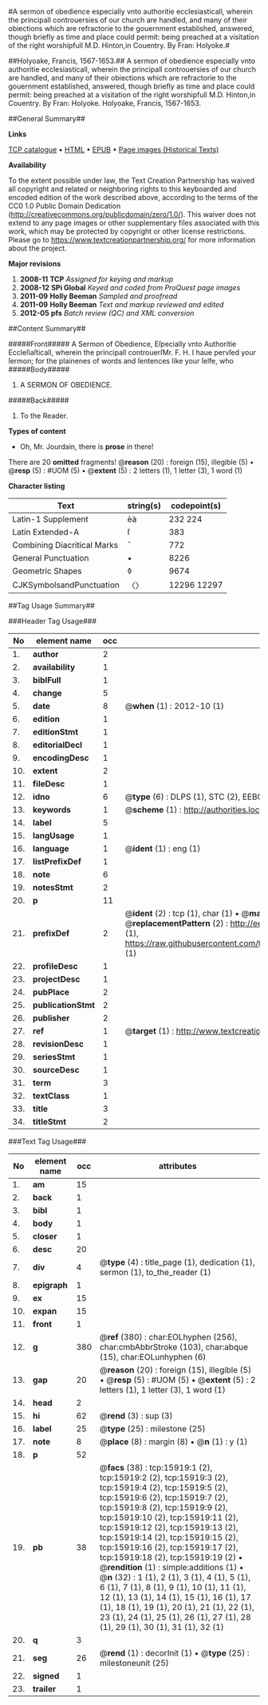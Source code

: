 #A sermon of obedience especially vnto authoritie ecclesiasticall, wherein the principall controuersies of our church are handled, and many of their obiections which are refractorie to the gouernment established, answered, though briefly as time and place could permit: being preached at a visitation of the right worshipfull M.D. Hinton,in Couentry. By Fran: Holyoke.#

##Holyoake, Francis, 1567-1653.##
A sermon of obedience especially vnto authoritie ecclesiasticall, wherein the principall controuersies of our church are handled, and many of their obiections which are refractorie to the gouernment established, answered, though briefly as time and place could permit: being preached at a visitation of the right worshipfull M.D. Hinton,in Couentry. By Fran: Holyoke.
Holyoake, Francis, 1567-1653.

##General Summary##

**Links**

[TCP catalogue](http://www.ota.ox.ac.uk/tcp/)  • 
[HTML](http://tei.it.ox.ac.uk/tcp/Texts-HTML/free/A03/A03500.html)  • 
[EPUB](http://tei.it.ox.ac.uk/tcp/Texts-EPUB/free/A03/A03500.epub) • 
[Page images (Historical Texts)](https://historicaltexts.jisc.ac.uk/eebo-99850695e)

**Availability**

To the extent possible under law, the Text Creation Partnership has waived all copyright and related or neighboring rights to this keyboarded and encoded edition of the work described above, according to the terms of the CC0 1.0 Public Domain Dedication (http://creativecommons.org/publicdomain/zero/1.0/). This waiver does not extend to any page images or other supplementary files associated with this work, which may be protected by copyright or other license restrictions. Please go to https://www.textcreationpartnership.org/ for more information about the project.

**Major revisions**

1. __2008-11__ __TCP__ *Assigned for keying and markup*
1. __2008-12__ __SPi Global__ *Keyed and coded from ProQuest page images*
1. __2011-09__ __Holly Beeman__ *Sampled and proofread*
1. __2011-09__ __Holly Beeman__ *Text and markup reviewed and edited*
1. __2012-05__ __pfs__ *Batch review (QC) and XML conversion*

##Content Summary##

#####Front#####
A Sermon of Obedience, Eſpecially vnto Authoritie Eccleſiaſticall, wherein the principall controuerſMr. F. H. I haue pervſed your ſermon; for the plainenes of words and ſentences like your ſelfe, who 
#####Body#####

1. A SERMON OF OBEDIENCE.

#####Back#####

1. To the Reader.

**Types of content**

  * Oh, Mr. Jourdain, there is **prose** in there!

There are 20 **omitted** fragments! 
 @__reason__ (20) : foreign (15), illegible (5)  •  @__resp__ (5) : #UOM (5)  •  @__extent__ (5) : 2 letters (1), 1 letter (3), 1 word (1)

**Character listing**


|Text|string(s)|codepoint(s)|
|---|---|---|
|Latin-1 Supplement|èà|232 224|
|Latin Extended-A|ſ|383|
|Combining             Diacritical Marks|̄|772|
|General Punctuation|•|8226|
|Geometric Shapes|◊|9674|
|CJKSymbolsandPunctuation|〈〉|12296 12297|

##Tag Usage Summary##

###Header Tag Usage###

|No|element name|occ|attributes|
|---|---|---|---|
|1.|__author__|2||
|2.|__availability__|1||
|3.|__biblFull__|1||
|4.|__change__|5||
|5.|__date__|8| @__when__ (1) : 2012-10 (1)|
|6.|__edition__|1||
|7.|__editionStmt__|1||
|8.|__editorialDecl__|1||
|9.|__encodingDesc__|1||
|10.|__extent__|2||
|11.|__fileDesc__|1||
|12.|__idno__|6| @__type__ (6) : DLPS (1), STC (2), EEBO-CITATION (1), PROQUEST (1), VID (1)|
|13.|__keywords__|1| @__scheme__ (1) : http://authorities.loc.gov/ (1)|
|14.|__label__|5||
|15.|__langUsage__|1||
|16.|__language__|1| @__ident__ (1) : eng (1)|
|17.|__listPrefixDef__|1||
|18.|__note__|6||
|19.|__notesStmt__|2||
|20.|__p__|11||
|21.|__prefixDef__|2| @__ident__ (2) : tcp (1), char (1)  •  @__matchPattern__ (2) : ([0-9\-]+):([0-9IVX]+) (1), (.+) (1)  •  @__replacementPattern__ (2) : http://eebo.chadwyck.com/downloadtiff?vid=$1&page=$2 (1), https://raw.githubusercontent.com/textcreationpartnership/Texts/master/tcpchars.xml#$1 (1)|
|22.|__profileDesc__|1||
|23.|__projectDesc__|1||
|24.|__pubPlace__|2||
|25.|__publicationStmt__|2||
|26.|__publisher__|2||
|27.|__ref__|1| @__target__ (1) : http://www.textcreationpartnership.org/docs/. (1)|
|28.|__revisionDesc__|1||
|29.|__seriesStmt__|1||
|30.|__sourceDesc__|1||
|31.|__term__|3||
|32.|__textClass__|1||
|33.|__title__|3||
|34.|__titleStmt__|2||


###Text Tag Usage###

|No|element name|occ|attributes|
|---|---|---|---|
|1.|__am__|15||
|2.|__back__|1||
|3.|__bibl__|1||
|4.|__body__|1||
|5.|__closer__|1||
|6.|__desc__|20||
|7.|__div__|4| @__type__ (4) : title_page (1), dedication (1), sermon (1), to_the_reader (1)|
|8.|__epigraph__|1||
|9.|__ex__|15||
|10.|__expan__|15||
|11.|__front__|1||
|12.|__g__|380| @__ref__ (380) : char:EOLhyphen (256), char:cmbAbbrStroke (103), char:abque (15), char:EOLunhyphen (6)|
|13.|__gap__|20| @__reason__ (20) : foreign (15), illegible (5)  •  @__resp__ (5) : #UOM (5)  •  @__extent__ (5) : 2 letters (1), 1 letter (3), 1 word (1)|
|14.|__head__|2||
|15.|__hi__|62| @__rend__ (3) : sup (3)|
|16.|__label__|25| @__type__ (25) : milestone (25)|
|17.|__note__|8| @__place__ (8) : margin (8)  •  @__n__ (1) : y (1)|
|18.|__p__|52||
|19.|__pb__|38| @__facs__ (38) : tcp:15919:1 (2), tcp:15919:2 (2), tcp:15919:3 (2), tcp:15919:4 (2), tcp:15919:5 (2), tcp:15919:6 (2), tcp:15919:7 (2), tcp:15919:8 (2), tcp:15919:9 (2), tcp:15919:10 (2), tcp:15919:11 (2), tcp:15919:12 (2), tcp:15919:13 (2), tcp:15919:14 (2), tcp:15919:15 (2), tcp:15919:16 (2), tcp:15919:17 (2), tcp:15919:18 (2), tcp:15919:19 (2)  •  @__rendition__ (1) : simple:additions (1)  •  @__n__ (32) : 1 (1), 2 (1), 3 (1), 4 (1), 5 (1), 6 (1), 7 (1), 8 (1), 9 (1), 10 (1), 11 (1), 12 (1), 13 (1), 14 (1), 15 (1), 16 (1), 17 (1), 18 (1), 19 (1), 20 (1), 21 (1), 22 (1), 23 (1), 24 (1), 25 (1), 26 (1), 27 (1), 28 (1), 29 (1), 30 (1), 31 (1), 32 (1)|
|20.|__q__|3||
|21.|__seg__|26| @__rend__ (1) : decorInit (1)  •  @__type__ (25) : milestoneunit (25)|
|22.|__signed__|1||
|23.|__trailer__|1||

